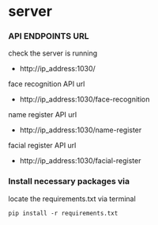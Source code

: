 # server

### API ENDPOINTS URL

check the server is running
* http://ip_address:1030/

face recognition API url 
* http://ip_address:1030/face-recognition

name register API url
* http://ip_address:1030/name-register

facial register API url
* http://ip_address:1030/facial-register

### Install necessary packages via

locate the requirements.txt via terminal

```shell
pip install -r requirements.txt
```